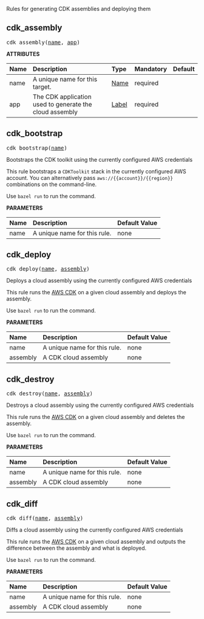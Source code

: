 <!-- Generated with Stardoc: http://skydoc.bazel.build -->

Rules for generating CDK assemblies and deploying them

<a id="cdk_assembly"></a>

## cdk_assembly

<pre>
cdk_assembly(<a href="#cdk_assembly-name">name</a>, <a href="#cdk_assembly-app">app</a>)
</pre>



**ATTRIBUTES**


| Name  | Description | Type | Mandatory | Default |
| :------------- | :------------- | :------------- | :------------- | :------------- |
| <a id="cdk_assembly-name"></a>name |  A unique name for this target.   | <a href="https://bazel.build/concepts/labels#target-names">Name</a> | required |  |
| <a id="cdk_assembly-app"></a>app |  The CDK application used to generate the cloud assembly   | <a href="https://bazel.build/concepts/labels">Label</a> | required |  |


<a id="cdk_bootstrap"></a>

## cdk_bootstrap

<pre>
cdk_bootstrap(<a href="#cdk_bootstrap-name">name</a>)
</pre>

Bootstraps the CDK toolkit using the currently configured AWS credentials

This rule bootstraps a `CDKToolkit` stack in the currently configured AWS
account. You can alternatively pass `aws://{{account}}/{{region}}` combinations on
the command-line.

Use `bazel run` to run the command.


**PARAMETERS**


| Name  | Description | Default Value |
| :------------- | :------------- | :------------- |
| <a id="cdk_bootstrap-name"></a>name |  A unique name for this rule.   |  none |


<a id="cdk_deploy"></a>

## cdk_deploy

<pre>
cdk_deploy(<a href="#cdk_deploy-name">name</a>, <a href="#cdk_deploy-assembly">assembly</a>)
</pre>

Deploys a cloud assembly using the currently configured AWS credentials


This rule runs the [AWS CDK](https://aws.amazon.com/cdk/) on a given cloud
assembly and deploys the assembly.

Use `bazel run` to run the command.


**PARAMETERS**


| Name  | Description | Default Value |
| :------------- | :------------- | :------------- |
| <a id="cdk_deploy-name"></a>name |  A unique name for this rule.   |  none |
| <a id="cdk_deploy-assembly"></a>assembly |  A CDK cloud assembly   |  none |


<a id="cdk_destroy"></a>

## cdk_destroy

<pre>
cdk_destroy(<a href="#cdk_destroy-name">name</a>, <a href="#cdk_destroy-assembly">assembly</a>)
</pre>

Destroys a cloud assembly using the currently configured AWS credentials


This rule runs the [AWS CDK](https://aws.amazon.com/cdk/) on a given cloud
assembly and deletes the assembly.

Use `bazel run` to run the command.


**PARAMETERS**


| Name  | Description | Default Value |
| :------------- | :------------- | :------------- |
| <a id="cdk_destroy-name"></a>name |  A unique name for this rule.   |  none |
| <a id="cdk_destroy-assembly"></a>assembly |  A CDK cloud assembly   |  none |


<a id="cdk_diff"></a>

## cdk_diff

<pre>
cdk_diff(<a href="#cdk_diff-name">name</a>, <a href="#cdk_diff-assembly">assembly</a>)
</pre>

Diffs a cloud assembly using the currently configured AWS credentials


This rule runs the [AWS CDK](https://aws.amazon.com/cdk/) on a given cloud
assembly and outputs the difference between the assembly and what is deployed.

Use `bazel run` to run the command.


**PARAMETERS**


| Name  | Description | Default Value |
| :------------- | :------------- | :------------- |
| <a id="cdk_diff-name"></a>name |  A unique name for this rule.   |  none |
| <a id="cdk_diff-assembly"></a>assembly |  A CDK cloud assembly   |  none |


